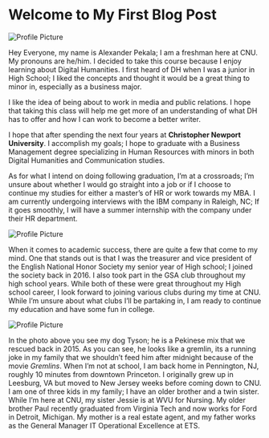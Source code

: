 # Welcome to My First Blog Post

![Profile Picture](https://2024Pekala.github.io/Alexander-Pekala/images/Profile.jpg)



Hey Everyone, my name is Alexander Pekala; I am a freshman here at CNU. My pronouns are he/him. I decided to take this course because I enjoy learning about Digital Humanities. I first heard of DH when I was a junior in High School; I liked the concepts and thought it would be a great thing to minor in, especially as a business major.

I like the idea of being about to work in media and public relations. I hope that taking this class will help me get more of an understanding of what DH has to offer and how I can work to become a better writer. 

I hope that after spending the next four years at **Christopher Newport University**. I accomplish my goals; I hope to graduate with a Business Management degree specializing in Human Resources with minors in both Digital Humanities and Communication studies.

As for what I intend on doing following graduation, I’m at a crossroads; I’m unsure about whether I would go straight into a job or if I choose to continue my studies for either a master’s of HR or work towards my MBA. I am currently undergoing interviews with the IBM company in Raleigh, NC; If it goes smoothly, I will have a summer internship with the company under their HR department. 



![Profile Picture](https://2024Pekala.github.io/Alexander-Pekala/images/BlogPhoto.jpg)



When it comes to academic success, there are quite a few that come to my mind. One that stands out is that I was the treasurer and vice president of the English National Honor Society my senior year of High school; I joined the society back in 2016.  I also took part in the GSA club throughout my high school years. While both of these were great throughout my High school career, I look forward to joining various clubs during my time at CNU. While I’m unsure about what clubs I’ll be partaking in, I am ready to continue my education and have some fun in college. 



![Profile Picture](https://2024Pekala.github.io/Alexander-Pekala/images/Dog.jpg)


In the photo above you see my dog Tyson; he is a Pekinese mix that we rescued back in 2015. As you can see, he looks like a gremlin, its a running joke in my family that we shouldn’t feed him after midnight because of the movie _Gremlins_. When I’m not at school, I am back home in Pennington, NJ, roughly 10 minutes from downtown Princeton. I originally grew up in Leesburg, VA but moved to New Jersey weeks before coming down to CNU. I am one of three kids in my family; I have an older brother and a twin sister. While I’m here at CNU, my sister Jessie is at WVU for Nursing. My older brother Paul recently graduated from Virginia Tech and now works for Ford in Detroit, Michigan. My mother is a real estate agent, and my father works as the General Manager IT Operational Excellence at ETS. 
